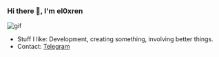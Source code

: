 ### Hi there 👋, I'm el0xren
![gif](https://telegra.ph/file/5c692d9affc89fb72ec1a.gif)

- Stuff I like: Development, creating something, involving better things.
- Contact: [Telegram](https://t.me/el0xren)
